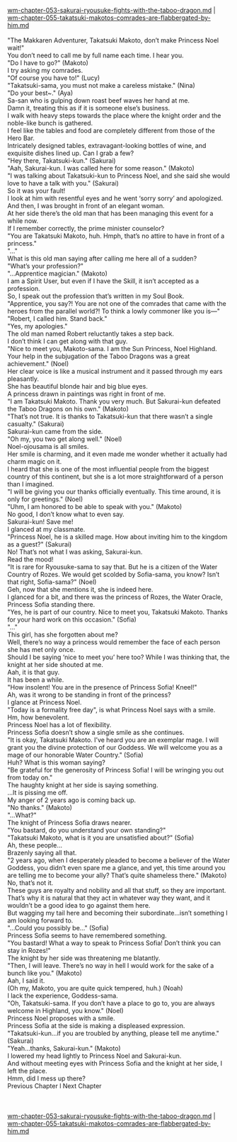 [wm-chapter-053-sakurai-ryousuke-fights-with-the-taboo-dragon.md](./wm-chapter-053-sakurai-ryousuke-fights-with-the-taboo-dragon.md) | [wm-chapter-055-takatsuki-makotos-comrades-are-flabbergated-by-him.md](./wm-chapter-055-takatsuki-makotos-comrades-are-flabbergated-by-him.md) <br/>
<br/>
"The Makkaren Adventurer, Takatsuki Makoto, don’t make Princess Noel wait!" <br/>
You don’t need to call me by full name each time. I hear you.<br/>
"Do I have to go?" (Makoto)<br/>
I try asking my comrades.<br/>
"Of course you have to!" (Lucy)<br/>
"Takatsuki-sama, you must not make a careless mistake." (Nina)<br/>
"Do your best~." (Aya)<br/>
Sa-san who is gulping down roast beef waves her hand at me.<br/>
Damn it, treating this as if it is someone else’s business.<br/>
I walk with heavy steps towards the place where the knight order and the noble-like bunch is gathered. <br/>
I feel like the tables and food are completely different from those of the Hero Bar.<br/>
Intricately designed tables, extravagant-looking bottles of wine, and exquisite dishes lined up. Can I grab a few?<br/>
"Hey there, Takatsuki-kun." (Sakurai)<br/>
"Aah, Sakurai-kun. I was called here for some reason." (Makoto)<br/>
"I was talking about Takatsuki-kun to Princess Noel, and she said she would love to have a talk with you." (Sakurai)<br/>
So it was your fault!<br/>
I look at him with resentful eyes and he went ‘sorry sorry’ and apologized. And then, I was brought in front of an elegant woman.<br/>
At her side there’s the old man that has been managing this event for a while now.<br/>
If I remember correctly, the prime minister counselor? <br/>
"You are Takatsuki Makoto, huh. Hmph, that’s no attire to have in front of a princess." <br/>
"…"<br/>
What is this old man saying after calling me here all of a sudden? <br/>
"What’s your profession?" <br/>
"…Apprentice magician." (Makoto)<br/>
I am a Spirit User, but even if I have the Skill, it isn’t accepted as a profession.<br/>
So, I speak out the profession that’s written in my Soul Book.<br/>
"Apprentice, you say?! You are not one of the comrades that came with the heroes from the parallel world?! To think a lowly commoner like you is—" <br/>
"Robert, I called him. Stand back." <br/>
"Yes, my apologies." <br/>
The old man named Robert reluctantly takes a step back.<br/>
I don’t think I can get along with that guy.<br/>
"Nice to meet you, Makoto-sama. I am the Sun Princess, Noel Highland. Your help in the subjugation of the Taboo Dragons was a great achievement." (Noel)<br/>
Her clear voice is like a musical instrument and it passed through my ears pleasantly.<br/>
She has beautiful blonde hair and big blue eyes.<br/>
A princess drawn in paintings was right in front of me.<br/>
"I am Takatsuki Makoto. Thank you very much. But Sakurai-kun defeated the Taboo Dragons on his own." (Makoto)<br/>
"That’s not true. It is thanks to Takatsuki-kun that there wasn’t a single casualty." (Sakurai)<br/>
Sakurai-kun came from the side.<br/>
"Oh my, you two get along well." (Noel)<br/>
Noel-ojousama is all smiles.<br/>
Her smile is charming, and it even made me wonder whether it actually had charm magic on it.<br/>
I heard that she is one of the most influential people from the biggest country of this continent, but she is a lot more straightforward of a person than I imagined.<br/>
"I will be giving you our thanks officially eventually. This time around, it is only for greetings." (Noel)<br/>
"Uhm, I am honored to be able to speak with you." (Makoto)<br/>
No good, I don’t know what to even say. <br/>
Sakurai-kun! Save me!<br/>
I glanced at my classmate.<br/>
"Princess Noel, he is a skilled mage. How about inviting him to the kingdom as a guest?" (Sakurai)<br/>
No! That’s not what I was asking, Sakurai-kun.<br/>
Read the mood! <br/>
"It is rare for Ryousuke-sama to say that. But he is a citizen of the Water Country of Rozes. We would get scolded by Sofia-sama, you know? Isn’t that right, Sofia-sama?" (Noel)<br/>
Geh, now that she mentions it, she is indeed here.<br/>
I glanced for a bit, and there was the princess of Rozes, the Water Oracle, Princess Sofia standing there.<br/>
"Yes, he is part of our country. Nice to meet you, Takatsuki Makoto. Thanks for your hard work on this occasion." (Sofia)<br/>
"…"<br/>
This girl, has she forgotten about me?<br/>
Well, there’s no way a princess would remember the face of each person she has met only once.<br/>
Should I be saying ‘nice to meet you’ here too? While I was thinking that, the knight at her side shouted at me.<br/>
Aah, it is that guy.<br/>
It has been a while.<br/>
"How insolent! You are in the presence of Princess Sofia! Kneel!" <br/>
Ah, was it wrong to be standing in front of the princess?<br/>
I glance at Princess Noel.<br/>
"Today is a formality free day", is what Princess Noel says with a smile.<br/>
Hm, how benevolent.<br/>
Princess Noel has a lot of flexibility.<br/>
Princess Sofia doesn’t show a single smile as she continues.<br/>
"It is okay, Takatsuki Makoto. I’ve heard you are an exemplar mage. I will grant you the divine protection of our Goddess. We will welcome you as a mage of our honorable Water Country." (Sofia)<br/>
Huh? What is this woman saying?<br/>
"Be grateful for the generosity of Princess Sofia! I will be wringing you out from today on." <br/>
The haughty knight at her side is saying something.<br/>
…It is pissing me off.<br/>
My anger of 2 years ago is coming back up.<br/>
"No thanks." (Makoto)<br/>
"…What?" <br/>
The knight of Princess Sofia draws nearer.<br/>
"You bastard, do you understand your own standing?" <br/>
"Takatsuki Makoto, what is it you are unsatisfied about?" (Sofia)<br/>
Ah, these people…<br/>
Brazenly saying all that.<br/>
"2 years ago, when I desperately pleaded to become a believer of the Water Goddess, you didn’t even spare me a glance, and yet, this time around you are telling me to become your ally? That’s quite shameless there." (Makoto)<br/>
No, that’s not it.<br/>
These guys are royalty and nobility and all that stuff, so they are important. <br/>
That’s why it is natural that they act in whatever way they want, and it wouldn’t be a good idea to go against them here.<br/>
But wagging my tail here and becoming their subordinate…isn’t something I am looking forward to.<br/>
"…Could you possibly be…" (Sofia)<br/>
Princess Sofia seems to have remembered something.<br/>
"You bastard! What a way to speak to Princess Sofia! Don’t think you can stay in Rozes!" <br/>
The knight by her side was threatening me blatantly.<br/>
"Then, I will leave. There’s no way in hell I would work for the sake of a bunch like you." (Makoto)<br/>
Aah, I said it.<br/>
(Oh my, Makoto, you are quite quick tempered, huh.) (Noah)<br/>
I lack the experience, Goddess-sama.<br/>
"Oh, Takatsuki-sama. If you don’t have a place to go to, you are always welcome in Highland, you know." (Noel)<br/>
Princess Noel proposes with a smile.<br/>
Princess Sofia at the side is making a displeased expression.<br/>
"Takatsuki-kun…if you are troubled by anything, please tell me anytime." (Sakurai)<br/>
"Yeah…thanks, Sakurai-kun." (Makoto)<br/>
I lowered my head lightly to Princess Noel and Sakurai-kun.<br/>
And without meeting eyes with Princess Sofia and the knight at her side, I left the place.<br/>
Hmm, did I mess up there?<br/>
Previous Chapter l Next Chapter<br/>
<br/>
<br/> <br/>
[wm-chapter-053-sakurai-ryousuke-fights-with-the-taboo-dragon.md](./wm-chapter-053-sakurai-ryousuke-fights-with-the-taboo-dragon.md) | [wm-chapter-055-takatsuki-makotos-comrades-are-flabbergated-by-him.md](./wm-chapter-055-takatsuki-makotos-comrades-are-flabbergated-by-him.md) <br/>
